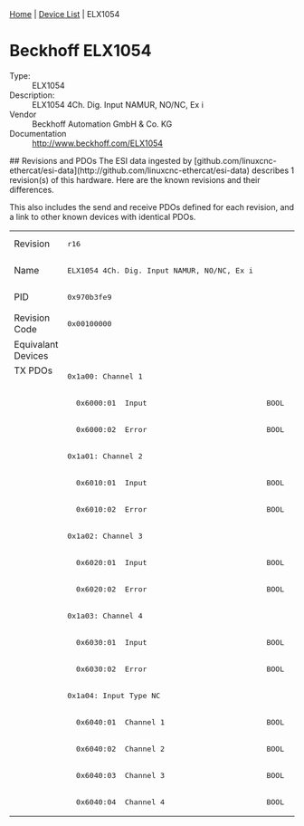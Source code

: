 <div class="nav"><a href="/esi-data">Home</a> | <a href="/esi-data/devices">Device List</a> | ELX1054</div>

#  Beckhoff ELX1054

<dl>
  <dt>Type:</dt><dd>ELX1054</dd>
  <dt>Description:</dt><dd>ELX1054 4Ch. Dig. Input NAMUR, NO/NC, Ex i</dd>
  <dt>Vendor</dt><dd>Beckhoff Automation GmbH & Co. KG</dd>
  <dt>Documentation</dt><dd><a href="http://www.beckhoff.com/ELX1054">http://www.beckhoff.com/ELX1054</a></dd>
</dl>
## Revisions and PDOs
The ESI data ingested by [github.com/linuxcnc-ethercat/esi-data](http://github.com/linuxcnc-ethercat/esi-data) describes 1 revision(s) of this hardware.  Here are the known revisions and their differences.

This also includes the send and receive PDOs defined for each revision, and a link to other known devices with identical PDOs.

<table>
<tr >
<td class="first">Revision</td>
<td ><pre>r16</pre></td>
</tr>
<tr >
<td class="first">Name</td>
<td ><pre>ELX1054 4Ch. Dig. Input NAMUR, NO/NC, Ex i</pre></td>
</tr>
<tr >
<td class="first">PID</td>
<td ><pre>0x970b3fe9</pre></td>
</tr>
<tr >
<td class="first">Revision Code</td>
<td ><pre>0x00100000</pre></td>
</tr>
<tr >
<td class="first">Equivalant Devices</td>
<td ></td>
</tr>
<tr class="txpdo pdosection">
<td class="first" rowspan=17 valign=top>TX PDOs</td>
<td><pre>0x1a00: Channel 1</pre></td>
<td></td>
</tr>
<tr class="txpdo">
<td ><pre>  0x6000:01  Input                           BOOL</pre></td>
</tr>
<tr class="txpdo">
<td ><pre>  0x6000:02  Error                           BOOL</pre></td>
</tr>
<tr class="txpdo pdosection">
<td ><pre>0x1a01: Channel 2</pre></td>
</tr>
<tr class="txpdo">
<td ><pre>  0x6010:01  Input                           BOOL</pre></td>
</tr>
<tr class="txpdo">
<td ><pre>  0x6010:02  Error                           BOOL</pre></td>
</tr>
<tr class="txpdo pdosection">
<td ><pre>0x1a02: Channel 3</pre></td>
</tr>
<tr class="txpdo">
<td ><pre>  0x6020:01  Input                           BOOL</pre></td>
</tr>
<tr class="txpdo">
<td ><pre>  0x6020:02  Error                           BOOL</pre></td>
</tr>
<tr class="txpdo pdosection">
<td ><pre>0x1a03: Channel 4</pre></td>
</tr>
<tr class="txpdo">
<td ><pre>  0x6030:01  Input                           BOOL</pre></td>
</tr>
<tr class="txpdo">
<td ><pre>  0x6030:02  Error                           BOOL</pre></td>
</tr>
<tr class="txpdo pdosection">
<td ><pre>0x1a04: Input Type NC</pre></td>
</tr>
<tr class="txpdo">
<td ><pre>  0x6040:01  Channel 1                       BOOL</pre></td>
</tr>
<tr class="txpdo">
<td ><pre>  0x6040:02  Channel 2                       BOOL</pre></td>
</tr>
<tr class="txpdo">
<td ><pre>  0x6040:03  Channel 3                       BOOL</pre></td>
</tr>
<tr class="txpdo">
<td ><pre>  0x6040:04  Channel 4                       BOOL</pre></td>
</tr>
</table>
